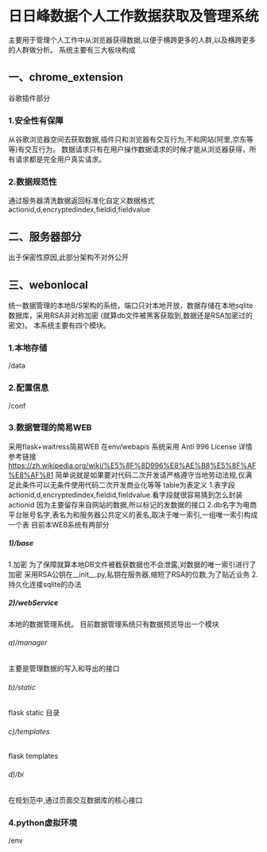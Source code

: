 # 日日峰数据个人工作数据获取及管理系统
主要用于管理个人工作中从浏览器获得数据,以便于横跨更多的人群,以及横跨更多的人群做分析。
系统主要有三大板块构成
## 一、chrome_extension
谷歌插件部分
### 1.安全性有保障
从谷歌浏览器空间去获取数据,插件只和浏览器有交互行为,不和网站(阿里,京东等等)有交互行为。
数据请求只有在用户操作数据请求的时候才能从浏览器获得，所有请求都是完全用户真实请求。
### 2.数据规范性
通过服务器清洗数据返回标准化自定义数据格式 actionid,d,encryptedindex,fieldid,fieldvalue
## 二、服务器部分
出于保密性原因,此部分架构不对外公开
## 三、webonlocal
统一数据管理的本地B/S架构的系统，端口只对本地开放，数据存储在本地sqlite数据库，采用RSA非对称加密
(就算db文件被黑客获取到,数据还是RSA加密过的密文)。
本系统主要有四个模块。
### 1.本地存储
/data
### 2.配置信息
/conf
### 3.数据管理的简易WEB
采用flask+waitress简易WEB  在env/webapis 系统采用 Anti 996 License 详情参考链接 https://zh.wikipedia.org/wiki/%E5%8F%8D996%E8%AE%B8%E5%8F%AF%E8%AF%81 
简单说就是如果要对代码二次开发请严格遵守当地劳动法规,仅满足此条件可以无条件使用代码二次开发商业化等等
table为表定义
1.表字段actionid,d,encryptedindex,fieldid,fieldvalue.看字段就很容易猜到怎么封装 actionid 因为主要留存来自网站的数据,所以标记的发数据的接口
2.db名字为电商平台账号名字,表名为和服务器公共定义的表名,取决于唯一索引,一组唯一索引构成一个表
目前本WEB系统有两部分
##### 1)/base
1.加密
为了保障就算本地DB文件被截获数据也不会泄露,对数据的唯一索引进行了加密
采用RSA公钥在__init__.py,私钥在服务器,缩短了RSA的位数,为了贴近业务
2.持久化连接sqlite的办法
##### 2)/webService
本地的数据管理系统。
目前数据管理系统只有数据预览导出一个模块
###### a)/manager
主要是管理数据的写入和导出的接口
###### b)/static
flask static 目录 
###### c)/templates
flask templates 
###### d)/bi
在规划范中,通过页面交互数据库的核心接口
### 4.python虚拟环境
/env

